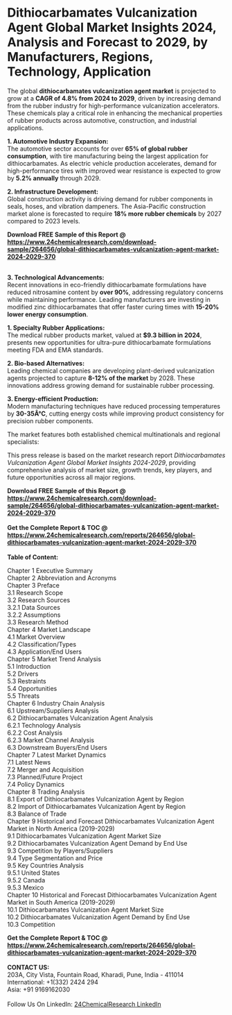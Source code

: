 <h1>Dithiocarbamates Vulcanization Agent Global Market Insights 2024, Analysis and Forecast to 2029, by Manufacturers, Regions, Technology, Application</h1><p>The global <strong>dithiocarbamates vulcanization agent market</strong> is projected to grow at a <strong>CAGR of 4.8% from 2024 to 2029</strong>, driven by increasing demand from the rubber industry for high-performance vulcanization accelerators. These chemicals play a critical role in enhancing the mechanical properties of rubber products across automotive, construction, and industrial applications.</p><p><strong>1. Automotive Industry Expansion:</strong><br>
The automotive sector accounts for over <strong>65% of global rubber consumption</strong>, with tire manufacturing being the largest application for dithiocarbamates. As electric vehicle production accelerates, demand for high-performance tires with improved wear resistance is expected to grow by <strong>5.2% annually</strong> through 2029.</p><p><strong>2. Infrastructure Development:</strong><br>
Global construction activity is driving demand for rubber components in seals, hoses, and vibration dampeners. The Asia-Pacific construction market alone is forecasted to require <strong>18% more rubber chemicals</strong> by 2027 compared to 2023 levels.</p><div><b>Download FREE Sample of this Report @ 
            <a href="https://www.24chemicalresearch.com/download-sample/264656/global-dithiocarbamates-vulcanization-agent-market-2024-2029-370">
            https://www.24chemicalresearch.com/download-sample/264656/global-dithiocarbamates-vulcanization-agent-market-2024-2029-370</a></b></div><br><p><strong>3. Technological Advancements:</strong><br>
Recent innovations in eco-friendly dithiocarbamate formulations have reduced nitrosamine content by <strong>over 90%</strong>, addressing regulatory concerns while maintaining performance. Leading manufacturers are investing in modified zinc dithiocarbamates that offer faster curing times with <strong>15-20% lower energy consumption</strong>.</p><p><strong>1. Specialty Rubber Applications:</strong><br>
The medical rubber products market, valued at <strong>$9.3 billion in 2024</strong>, presents new opportunities for ultra-pure dithiocarbamate formulations meeting FDA and EMA standards.</p><p><strong>2. Bio-based Alternatives:</strong><br>
Leading chemical companies are developing plant-derived vulcanization agents projected to capture <strong>8-12% of the market</strong> by 2028. These innovations address growing demand for sustainable rubber processing.</p><p><strong>3. Energy-efficient Production:</strong><br>
Modern manufacturing techniques have reduced processing temperatures by <strong>30-35Â°C</strong>, cutting energy costs while improving product consistency for precision rubber components.</p><p>The market features both established chemical multinationals and regional specialists:</p><p>This press release is based on the market research report <em>Dithiocarbamates Vulcanization Agent Global Market Insights 2024-2029</em>, providing comprehensive analysis of market size, growth trends, key players, and future opportunities across all major regions.</p><div><b>Download FREE Sample of this Report @ 
            <a href="https://www.24chemicalresearch.com/download-sample/264656/global-dithiocarbamates-vulcanization-agent-market-2024-2029-370">
            https://www.24chemicalresearch.com/download-sample/264656/global-dithiocarbamates-vulcanization-agent-market-2024-2029-370</a></b></div><br><div><b>Get the Complete Report & TOC @ 
            <a href="https://www.24chemicalresearch.com/reports/264656/global-dithiocarbamates-vulcanization-agent-market-2024-2029-370">
            https://www.24chemicalresearch.com/reports/264656/global-dithiocarbamates-vulcanization-agent-market-2024-2029-370</a></b></div><br>
            <b>Table of Content:</b><p>Chapter 1 Executive Summary<br />
Chapter 2 Abbreviation and Acronyms<br />
Chapter 3 Preface<br />
3.1 Research Scope<br />
3.2 Research Sources<br />
3.2.1 Data Sources<br />
3.2.2 Assumptions<br />
3.3 Research Method<br />
Chapter 4 Market Landscape<br />
4.1 Market Overview<br />
4.2 Classification/Types<br />
4.3 Application/End Users<br />
Chapter 5 Market Trend Analysis<br />
5.1 Introduction<br />
5.2 Drivers<br />
5.3 Restraints<br />
5.4 Opportunities<br />
5.5 Threats<br />
Chapter 6 Industry Chain Analysis<br />
6.1 Upstream/Suppliers Analysis<br />
6.2 Dithiocarbamates Vulcanization Agent Analysis<br />
6.2.1 Technology Analysis<br />
6.2.2 Cost Analysis<br />
6.2.3 Market Channel Analysis<br />
6.3 Downstream Buyers/End Users<br />
Chapter 7 Latest Market Dynamics<br />
7.1 Latest News<br />
7.2 Merger and Acquisition<br />
7.3 Planned/Future Project<br />
7.4 Policy Dynamics<br />
Chapter 8 Trading Analysis<br />
8.1 Export of Dithiocarbamates Vulcanization Agent by Region<br />
8.2 Import of Dithiocarbamates Vulcanization Agent by Region<br />
8.3 Balance of Trade<br />
Chapter 9 Historical and Forecast Dithiocarbamates Vulcanization Agent Market in North America (2019-2029)<br />
9.1 Dithiocarbamates Vulcanization Agent Market Size<br />
9.2 Dithiocarbamates Vulcanization Agent Demand by End Use<br />
9.3 Competition by Players/Suppliers<br />
9.4 Type Segmentation and Price<br />
9.5 Key Countries Analysis<br />
9.5.1 United States<br />
9.5.2 Canada<br />
9.5.3 Mexico<br />
Chapter 10 Historical and Forecast Dithiocarbamates Vulcanization Agent Market in South America (2019-2029)<br />
10.1 Dithiocarbamates Vulcanization Agent Market Size<br />
10.2 Dithiocarbamates Vulcanization Agent Demand by End Use<br />
10.3 Competition </p><div><b>Get the Complete Report & TOC @ 
            <a href="https://www.24chemicalresearch.com/reports/264656/global-dithiocarbamates-vulcanization-agent-market-2024-2029-370">
            https://www.24chemicalresearch.com/reports/264656/global-dithiocarbamates-vulcanization-agent-market-2024-2029-370</a></b></div><br><b>CONTACT US:</b><br>
            203A, City Vista, Fountain Road, Kharadi, Pune, India - 411014<br>
            International: +1(332) 2424 294<br>
            Asia: +91 9169162030 <br><br>
            Follow Us On LinkedIn: <a href="https://www.linkedin.com/company/24chemicalresearch/">24ChemicalResearch LinkedIn</a>